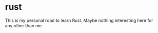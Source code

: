 # rust

This is my personal road to learn Rust. Maybe nothing interesting here for any other than me
